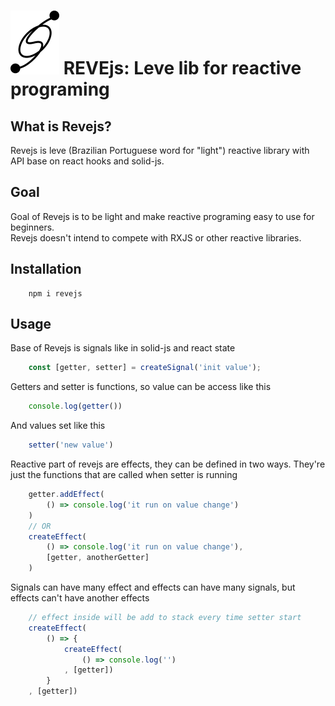 # <img src="https://github.com/revejs/revejs/blob/main/revejs.svg"> REVEjs: Leve lib for reactive programing

## What is Revejs?
Revejs is leve (Brazilian Portuguese word for "light") reactive library with API base on react hooks and solid-js.
## Goal
Goal of Revejs is to be light and make reactive programing easy to use for beginners.  
Revejs doesn't intend to compete with RXJS or other reactive libraries.

## Installation
```
    npm i revejs
```

## Usage
Base of Revejs is signals like in solid-js and react state
```javascript
    const [getter, setter] = createSignal('init value');
```
Getters and setter is functions, so value can be access like this
```javascript
    console.log(getter())
```
And values set like this
```javascript
    setter('new value')
```
Reactive part of revejs are effects, they can be defined in two ways.
They're just the functions that are called when setter is running
```javascript
    getter.addEffect(
        () => console.log('it run on value change')
    )
    // OR
    createEffect(
        () => console.log('it run on value change'), 
        [getter, anotherGetter]
    )
```
Signals can have many effect and effects can have many signals, but effects can't have another effects
```javascript
    // effect inside will be add to stack every time setter start
    createEffect(
        () => {
            createEffect(
                () => console.log('')
            , [getter])
        }
    , [getter])
```


